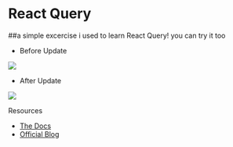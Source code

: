 # React Query

##a simple excercise i used to learn React Query! 
you can try it too 



- Before Update
 <img src="https://github.com/user-attachments/assets/0bfb5b1e-9e6e-414f-8929-faae75fc0550">

- After Update
 <img src="https://github.com/user-attachments/assets/f4d2e228-f903-4756-8ea2-5dbae3bd3db5">










Resources

- [The Docs](https://tanstack.com/query/latest/docs/framework/react/guides/queries)
- [Official Blog](https://tkdodo.eu/blog/practical-react-query)
